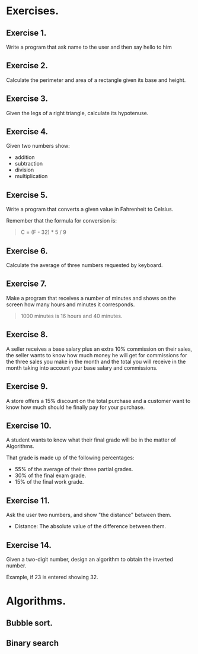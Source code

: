 # Exercises.

## Exercise 1.
Write a program that ask name to the user and then say hello to him

## Exercise 2.
Calculate the perimeter and area of ​​a rectangle given its base and height.

## Exercise 3.
Given the legs of a right triangle, calculate its hypotenuse.

## Exercise 4.
Given two numbers show:
- addition
- subtraction
- division
- multiplication

## Exercise 5.
Write a program that converts a given value in Fahrenheit to Celsius.

Remember that the formula for conversion is:
> C = (F - 32) * 5 / 9

## Exercise 6.
Calculate the average of three numbers requested by keyboard.

## Exercise 7.
Make a program that receives a number of minutes and shows on the screen how many hours and minutes it corresponds.
> 1000 minutes is 16 hours and 40 minutes.

## Exercise 8.
A seller receives a base salary plus an extra 10% commission on their sales, the seller wants to know how much money he will get for commissions for the three sales you make in the month and the total you will receive in the month taking into account your base salary and commissions.

## Exercise 9.
A store offers a 15% discount on the total purchase and a customer want to know how much should he finally pay for your purchase.

## Exercise 10.
A student wants to know what their final grade will be in the matter of Algorithms.

That grade is made up of the following percentages:
- 55% of the average of their three partial grades.
- 30% of the final exam grade.
- 15% of the final work grade.

## Exercise 11.
Ask the user two numbers, and show "the distance" between them.

- Distance: The absolute value of the difference between them.

## Exercise 14.
Given a two-digit number, design an algorithm to obtain the inverted number.

Example, if 23 is entered showing 32.

# Algorithms.

## Bubble sort.

## Binary search